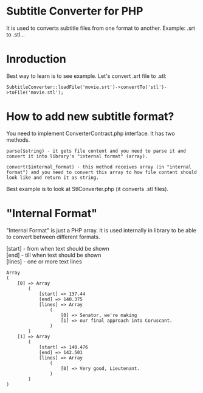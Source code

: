 # Subtitle Converter for PHP
It is used to converts subtitle files from one format to another. Example: .srt to .stl...

# Inroduction
Best way to learn is to see example. Let's convert .srt file to .stl:

```
SubtitleConverter::loadFile('movie.srt')->convertTo('stl')->toFile('movie.stl');
```
# How to add new subtitle format?

You need to implement ConverterContract.php interface. It has two methods.
```
parse($string) - it gets file content and you need to parse it and convert it into library's "internal format" (array).

convert($internal_format) - this method receives array (in "internal format") and you need to convert this array to how file content should look like and return it as string.
```

Best example is to look at StlConverter.php (it converts .stl files).

# "Internal Format" 

"Internal Format" is just a PHP array. It is used internally in library to be able to convert between different formats.

  [start] - from when text should be shown  
  [end] - till when text should be shown  
  [lines] - one or more text lines

```
Array
(
    [0] => Array
        (
            [start] => 137.44
            [end] => 140.375
            [lines] => Array
                (
                    [0] => Senator, we're making
                    [1] => our final approach into Coruscant.
                )
        )
    [1] => Array
        (
            [start] => 140.476
            [end] => 142.501
            [lines] => Array
                (
                    [0] => Very good, Lieutenant.
                )
        )
)
```
